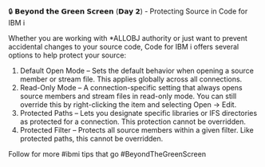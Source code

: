 🔒 𝗕𝗲𝘆𝗼𝗻𝗱 𝘁𝗵𝗲 𝗚𝗿𝗲𝗲𝗻 𝗦𝗰𝗿𝗲𝗲𝗻 (𝗗𝗮𝘆 𝟮) - Protecting Source in Code for IBM i

Whether you are working with *ALLOBJ authority or just want to prevent accidental changes to your source code, Code for IBM i offers several options to help protect your source:
1. Default Open Mode – Sets the default behavior when opening a source member or stream file. This applies globally across all connections.
2. Read-Only Mode – A connection-specific setting that always opens source members and stream files in read-only mode. You can still override this by right-clicking the item and selecting Open → Edit.
3. Protected Paths – Lets you designate specific libraries or IFS directories as protected for a connection. This protection cannot be overridden.
4. Protected Filter – Protects all source members within a given filter. Like protected paths, this cannot be overridden.

Follow for more #ibmi tips that go #BeyondTheGreenScreen
